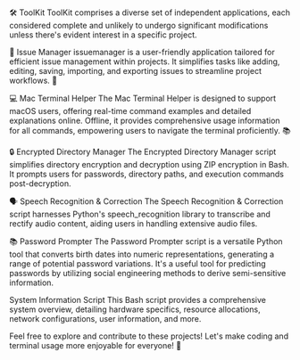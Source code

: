 
🛠️ ToolKit
ToolKit comprises a diverse set of independent applications, each considered complete and unlikely to undergo significant modifications unless there's evident interest in a specific project.

📜 Issue Manager
issuemanager is a user-friendly application tailored for efficient issue management within projects. It simplifies tasks like adding, editing, saving, importing, and exporting issues to streamline project workflows. 🚀

💻 Mac Terminal Helper
The Mac Terminal Helper is designed to support macOS users, offering real-time command examples and detailed explanations online. Offline, it provides comprehensive usage information for all commands, empowering users to navigate the terminal proficiently. 📚

🔒 Encrypted Directory Manager
The Encrypted Directory Manager script simplifies directory encryption and decryption using ZIP encryption in Bash. It prompts users for passwords, directory paths, and execution commands post-decryption.

🗣️ Speech Recognition & Correction
The Speech Recognition & Correction script harnesses Python's speech_recognition library to transcribe and rectify audio content, aiding users in handling extensive audio files.

📚 Password Prompter
The Password Prompter script is a versatile Python tool that converts birth dates into numeric representations, generating a range of potential password variations. It's a useful tool for predicting passwords by utilizing social engineering methods to derive semi-sensitive information.

System Information Script
This Bash script provides a comprehensive system overview, detailing hardware specifics, resource allocations, network configurations, user information, and more.







Feel free to explore and contribute to these projects! Let's make coding and terminal usage more enjoyable for everyone! 🎉
